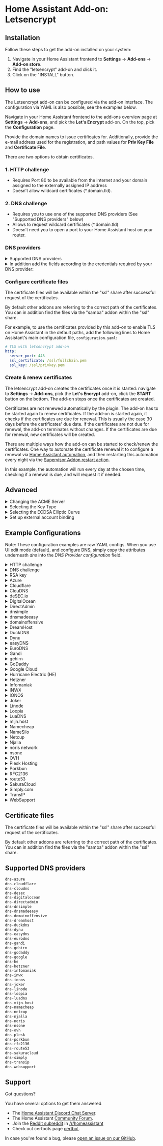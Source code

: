 # Home Assistant Add-on: Letsencrypt

## Installation

Follow these steps to get the add-on installed on your system:

1. Navigate in your Home Assistant frontend to **Settings** -> **Add-ons** -> **Add-on store**.
2. Find the "letsencrypt" add-on and click it.
3. Click on the "INSTALL" button.

## How to use

The Letsencrypt add-on can be configured via the add-on interface.
The configuration via YAML is also possible, see the examples below.

Navigate in your Home Assistant frontend to the add-ons overview page at
**Settings** -> **Add-ons**, and pick the **Let's Encrypt** add-on. On the top,
pick the **Configuration** page.

Provide the domain names to issue certificates for. Additionally, provide the
e-mail address used for the registration, and path values for **Priv Key File**
and **Certificate File**.

There are two options to obtain certificates.

### 1. HTTP challenge

- Requires Port 80 to be available from the internet and your domain assigned to the externally assigned IP address
- Doesn’t allow wildcard certificates (*.domain.tld).

### 2. DNS challenge

- Requires you to use one of the supported DNS providers (See "Supported DNS providers" below)
- Allows to request wildcard certificates (*.domain.tld)
- Doesn’t need you to open a port to your Home Assistant host on your router.

### DNS providers

<!-- Developer note: please add a new plugin alphabetically into all lists -->

<details>
  <summary>Supported DNS providers</summary>

```txt
dns-azure
dns-cloudflare
dns-cloudns
dns-desec
dns-digitalocean
dns-directadmin
dns-dnsimple
dns-dnsmadeeasy
dns-domainoffensive
dns-dreamhost
dns-duckdns
dns-dynu
dns-easydns
dns-eurodns
dns-gandi
dns-gehirn
dns-godaddy
dns-google
dns-he
dns-hetzner
dns-infomaniak
dns-inwx
dns-ionos
dns-joker
dns-linode
dns-loopia
dns-luadns
dns-mijn-host
dns-namecheap
dns-namesilo
dns-netcup
dns-njalla
dns-noris
dns-nsone
dns-ovh
dns-plesk
dns-porkbun
dns-rfc2136
dns-route53
dns-sakuracloud
dns-simply
dns-transip
dns-websupport
```

</details>

<details>
  <summary>In addition add the fields according to the credentials required by your DNS provider:</summary>

```yaml
propagation_seconds: 60
aws_access_key_id: ''
aws_secret_access_key: ''
azure_config: ''
cloudflare_api_key: ''
cloudflare_api_token: ''
cloudflare_email: ''
cloudns_auth_id: ''
cloudns_auth_password: ''
cloudns_sub_auth_id: ''
cloudns_sub_auth_user: ''
desec_token: ''
digitalocean_token: ''
directadmin_password: ''
directadmin_url: ''
directadmin_username: ''
dnsimple_token: ''
dnsmadeeasy_api_key: ''
dnsmadeeasy_secret_key: ''
domainoffensive_token: ''
dreamhost_api_baseurl: ''
dreamhost_api_key: ''
duckdns_token: ''
dynu_auth_token: ''
easydns_endpoint: ''
easydns_key: ''
easydns_token: ''
eurodns_apiKey: ''
eurodns_applicationId: ''
gandi_api_key: ''
gandi_sharing_id: ''
gandi_token: ''
gehirn_api_secret: ''
gehirn_api_token: ''
godaddy_key: ''
godaddy_secret: ''
google_creds: ''
he_pass: ''
he_user: ''
hetzner_api_token: ''
infomaniak_api_token: ''
inwx_password: ''
inwx_shared_secret: ''
inwx_username: ''
ionos_endpoint: ''
ionos_prefix: ''
ionos_secret: ''
joker_domain: ''
joker_password: ''
joker_username: ''
linode_key: ''
linode_version: ''
loopia_password: ''
loopia_user: ''
luadns_email: ''
luadns_token: ''
mijn_host_api_key: ''
namecheap_api_key: ''
namecheap_username: ''
namesilo_token: ''
netcup_api_key: ''
netcup_api_password: ''
netcup_customer_id: ''
njalla_token: ''
noris_token: ''
nsone_api_key: ''
ovh_application_key: ''
ovh_application_secret: ''
ovh_consumer_key: ''
ovh_endpoint: ''
plesk_api_url: ''
plesk_password: ''
plesk_username: ''
porkbun_key: ''
porkbun_secret: ''
rfc2136_algorithm: ''
rfc2136_name: ''
rfc2136_port: ''
rfc2136_secret: ''
rfc2136_server: ''
rfc2136_sign_query: false
sakuracloud_api_secret: ''
sakuracloud_api_token: ''
simply_account_name: ''
simply_api_key: ''
transip_api_key: ''
transip_global_key: ''
transip_username: ''
websupport_identifier: ''
websupport_secret_key: ''
```

</details>

### Configure certificate files

The certificate files will be available within the "ssl" share after successful
request of the certificates.

By default other addons are referring to the correct path of the certificates.
You can in addition find the files via the "samba" addon within the "ssl" share.

For example, to use the certificates provided by this add-on to enable TLS on
Home Assistant in the default paths, add the following lines to Home
Assistant's main configuration file, `configuration.yaml`:

```yaml
# TLS with letsencrypt add-on
http:
  server_port: 443
  ssl_certificate: /ssl/fullchain.pem
  ssl_key: /ssl/privkey.pem
```

### Create & renew certificates

The letsencrypt add-on creates the certificates once it is started: navigate
to **Settings** -> **Add-ons**, pick the **Let's Encrypt** add-on, click the
**START** button on the bottom. The add-on stops once the certificates are
created.

Certificates are not renewed automatically by the plugin. The add-on has to be
started again to renew certificates. If the add-on is started again, it checks
if the certificates are due for renewal. This is usually the case 30 days
before the certificates' due date. If the certificates are not due for renewal,
the add-on terminates without changes. If the certificates are due for renewal,
new certificates will be created.

There are multiple ways how the add-on can be started to check/renew the
certificates. One way to automate the certificate renewal it to configure a
renewal via [Home Assistant automation][haauto], and then restarting this
automation every night via the [Supervisor Addon restart action][supervisorrestart].

[haauto]: https://www.home-assistant.io/docs/automation/editor/
[supervisorrestart]: https://www.home-assistant.io/integrations/hassio/#action-hassioaddon_restart

In this example, the automation will run every day at the chosen time, checking
if a renewal is due, and will request it if needed.

## Advanced

<details>
  <summary>Changing the ACME Server</summary>

By default, the addon uses [Let’s Encrypt’s default servers](https://letsencrypt.org/getting-started/). You can instruct the addon to use a different ACME server by providing the field `acme_server` with the URL of the server’s ACME directory:

  ```yaml
  acme_server: 'https://my.custom-acme-server.com'
  ```

If your custom ACME server uses a certificate signed by an untrusted certificate authority (CA), you can add the root certificate to the trust store by setting its content as an option:

  ```yaml
  acme_server: 'https://my.custom-acme-server.com'
  acme_root_ca_cert: |
    -----BEGIN CERTIFICATE-----
    MccBfTCCASugAwIBAgIRAPPIPTKNBXkBozsoE46UPZcwCGYIKoZIzj0EAwIwHTEb...kg==
    -----END CERTIFICATE-----
  ```

When you specify a custom ACME server, the *Dry Run* and *Issue test certificates* options, which are intended for use with the [Let's Encrypt staging server](https://letsencrypt.org/docs/staging-environment/), are automatically disregarded.

</details>

<details>
  <summary>Selecting the Key Type</summary>

  By default the ECDSA key type is used. You can choose to use an RSA key for compatibility with systems where ECDSA keys are not supported. ECDSA is widely supported in modern software with security and performance benefits.

  ```yaml
  key_type: 'rsa'
  ```

  When the `key_type` parameter is not set, the add-on will attempt to auto-detect an existing certificate's key type or use `ecdsa` by default.

</details>

<details>
  <summary>Selecting the ECDSA Elliptic Curve</summary>

  You can choose from the following ECDSA elliptic curves: `secp256r1`, `secp384r1`

  ```yaml
  key_type: 'ecdsa'
  elliptic_curve: 'secp384r1'
  ```

  When the `elliptic_curve` parameter is not set, ECDSA keys will be generated using the Certbot default. This option must be used with `key_type` set to `'ecdsa'`.

</details>

<details>
  <summary>Set up external account binding</summary>

   The ACME protocol (RFC 8555) defines an external account binding (EAB) field that ACME clients can use to access a specific account on the certificate authority (CA). Some CAs may require the client to utilize the EAB protocol to operate. You can add your EAB key ID and HMAC key through the config options `eab_kid` and `eab_hmac_key`.

  ```yaml
  eab_kid: 'key_id'
  eab_hmac_key: 'AABBCCDD' #Base64url encoded key
  ```

</details>

## Example Configurations

Note: These configuration examples are raw YAML configs. When you use UI edit
mode (default), and configure DNS, simply copy the attributes underneath *dns*
into the *DNS Provider configuration* field.

<details>
  <summary>HTTP challenge</summary>

  ```yaml
  email: your.email@example.com
  domains:
    - your.domain.tld
  certfile: fullchain.pem
  keyfile: privkey.pem
  challenge: http
  dns: {}
  ```

</details>

<details>
  <summary>DNS challenge</summary>

  ```yaml
  email: your.email@example.com
  domains:
    - your.domain.tld
  certfile: fullchain.pem
  keyfile: privkey.pem
  challenge: dns
  dns:
    provider: dns-cloudflare
    cloudflare_email: your.email@example.com
    cloudflare_api_key: 31242lk3j4ljlfdwsjf0
  ```

</details>

<details>
  <summary>RSA key</summary>

  ```yaml
  email: your.email@example.com
  domains:
    - your.domain.tld
  certfile: fullchain.pem
  keyfile: privkey.pem
  key_type: rsa
  challenge: dns
  dns:
    provider: dns-cloudflare
    cloudflare_email: your.email@example.com
    cloudflare_api_key: 31242lk3j4ljlfdwsjf0
  ```

</details>

<details>
  <summary>Azure</summary>

```yaml
email: your.email@example.com
domains:
  - your.domain.tld
certfile: fullchain.pem
keyfile: privkey.pem
challenge: dns
dns:
  provider: dns-azure
  azure_config: azure.txt
```

Please copy your credentials file "azure.txt" into the "share" shared folder
on the Home Assistant host before starting the service. One way is to use the
"Samba" add on to make the folder available via network or SSH Add-on. You
can find information on the required file format in the [documentation][certbot-dns-azure-conf]
for the Certbot Azure plugin.

To use this plugin, [create an Azure Active Directory app registration][aad-appreg]
and service principal; add a client secret; and create a credentials file
using the above directions. Grant the app registration DNS Zone Contributor
on the DNS zone to be used for authentication.

[aad-appreg]: https://docs.microsoft.com/en-us/azure/active-directory/develop/howto-create-service-principal-portal#register-an-application-with-azure-ad-and-create-a-service-principal
[certbot-dns-azure-conf]: https://certbot-dns-azure.readthedocs.io/en/latest/#configuration

</details>

<details>
  <summary>Cloudflare</summary>

To use this plugin a Cloudflare API Token, restricted to the specific domain and operations are the recommended authentication option.
The API Token used for Certbot requires only the `Zone:DNS:Edit` permission for the zone in which you want a certificate.

Example credentials file using restricted API Token (recommended):

  ```yaml
  dns:
    provider: dns-cloudflare
    cloudflare_api_token: 0123456789abcdef0123456789abcdef01234
  ```

Previously, Cloudflare’s “Global API Key” was used for authentication. However this key can access the entire Cloudflare API for all domains in your account, meaning it could cause a lot of damage if leaked.

Example credentials file using Global API Key (NOT RECOMMENDED:

  ```yaml
  dns:
    provider: dns-cloudflare
    cloudflare_email: cloudflare@example.com
    cloudflare_api_key: 0123456789abcdef0123456789abcdef01234
  ```

</details>

<details>
  <summary>ClouDNS</summary>

In order to use a domain with this challenge, you first need to log into your control panel and
create a new HTTP API user from the `API & Resellers` page on top of your control panel.

  ```yaml
  email: your.email@example.com
  domains:
    - your.domain.tld
  certfile: fullchain.pem
  keyfile: privkey.pem
  challenge: dns
  dns:
    provider: dns-cloudns
    cloudns_auth_id: 12345
    cloudns_auth_password: ******
  ```

API Users have full account access.  It is recommended to create an API Sub-user, which can be limited in scope.  You can use either the `sub-auth-id` or the `sub-auth-user` as follows:

  ```yaml
  email: your.email@example.com
  domains:
    - your.domain.tld
  certfile: fullchain.pem
  keyfile: privkey.pem
  challenge: dns
  dns:
    provider: dns-cloudns
    cloudns_sub_auth_id: 12345
    cloudns_auth_password: ******
  ```

  ```yaml
  email: your.email@example.com
  domains:
    - your.domain.tld
  certfile: fullchain.pem
  keyfile: privkey.pem
  challenge: dns
  dns:
    provider: dns-cloudns
    cloudns_sub_auth_user: alice
    cloudns_auth_password: ******
  ```

</details>

<details>
  <summary>deSEC.io</summary>

  You need a deSEC API token with sufficient permission for performing the required DNS changes on your domain.
  If you don't have a token yet, an easy way to obtain one is by logging into your account at deSEC.io.
  Navigate to "Token Management" and create a new one.
  It's good practice to restrict the token permissions as much as possible, e.g. by setting the maximum unused period to four months.
  This way, the token will expire if it is not continuously used to renew your certificate.

  ```yaml
  email: your.email@example.com
  domains:
   - your.domain.tld
  certfile: fullchain.pem
  keyfile: privkey.pem
  challenge: dns
  dns:
    provider: dns-desec
    desec_token: your-desec-access-token
  ```

</details>

<details>
  <summary>DigitalOcean</summary>

Use of this plugin requires a configuration file containing DigitalOcean API credentials, obtained from your DigitalOcean account’s [Applications & API Tokens page](https://cloud.digitalocean.com/settings/api/tokens).

```yaml
  email: mail@domain.tld
  domains:
    - your.domain.tld
  certfile: fullchain.pem
  keyfile: privkey.pem
  challenge: dns
  dns:
    provider: dns-digitalocean
    digitalocean_token: digitalocean-token
```

[Full Documentation](https://certbot-dns-digitalocean.readthedocs.io/en/stable/)

</details>

<details>
  <summary>DirectAdmin</summary>

It is recommended to create a login key in the DirectAdmin control panel to be used as value for directadmin_password.
Instructions on how to create such key can be found at <https://help.directadmin.com/item.php?id=523>.

Make sure to grant the following permissions:

- `CMD_API_LOGIN_TEST`
- `CMD_API_DNS_CONTROL`
- `CMD_API_SHOW_DOMAINS`
- `CMD_API_DOMAIN_POINTER`

Username and password can also be used in case your DirectAdmin instance has no support for login keys.

Example configuration:

  ```yaml
  email: mail@domain.tld
  domains:
    - your.domain.tld
  certfile: fullchain.pem
  keyfile: privkey.pem
  challenge: dns
  dns:
    propagation_seconds: 60
    provider: dns-directadmin
    directadmin_url: 'https://domain.tld:2222/'
    directadmin_username: da_user
    directadmin_password: da_password_or_key
  ```

</details>

<details>
  <summary>dnsimple</summary>

Use of this plugin requires a configuration file containing DNSimple API credentials, obtained from your DNSimple [account page](https://dnsimple.com/user).

```yaml
  email: mail@domain.tld
  domains:
    - your.domain.tld
  certfile: fullchain.pem
  keyfile: privkey.pem
  challenge: dns
  dns:
    provider: dns-dnsimple
    dnsimple_token: dnssimple-token
```

[Full Documentation](https://certbot-dns-dnsimple.readthedocs.io/en/stable/)

</details>

<details>
  <summary>dnsmadeeasy</summary>

Use of this plugin requires a configuration file containing DNS Made Easy API credentials, obtained from your DNS Made Easy [account page](https://cp.dnsmadeeasy.com/account/info).

```yaml
  email: your.email@example.com
  domains:
    - your.domain.tld
  certfile: fullchain.pem
  keyfile: privkey.pem
  challenge: dns
  dns:
    provider: dns-dnsmadeeasy
    dnsmadeeasy_api_key: dnsmadeeasy-api-key
    dnsmadeeasy_secret_key: dnsmadeeasy-secret-key
```

[Full Documentation](https://certbot-dns-dnsmadeeasy.readthedocs.io/en/stable/)

</details>

<details>
  <summary>domainoffensive</summary>

Use of this plugin requires an API token, obtained from domainoffensive account page in the menu under   `Domains` -> `Settings` -> *Let's Encrypt API token`.

  ```yaml
  email: your.email@example.com
  domains:
    - your.domain.tld
  certfile: fullchain.pem
  keyfile: privkey.pem
  challenge: dns
  dns:
    provider: dns-domainoffensive
    domainoffensive_token: domainoffensive-token
  ```

[Full Documentation DE](https://www.do.de/wiki/freie-ssl-tls-zertifikate-ueber-acme/)

</details>

<details>
  <summary>DreamHost</summary>

Use of this plugin an API key from DreamHost with `dns-*` permissions. You can get it [here](https://panel.dreamhost.com/?tree=home.api)

  ```yaml
  email: your.email@example.com
  domains:
    - your.domain.tld
  certfile: fullchain.pem
  keyfile: privkey.pem
  challenge: dns
  dns:
    provider: dns-dreamhost
    dreamhost_baseurl: https://api.dreamhost.com/
    dreamhost_api_key: dreamhost-api-key
  ```

</details>

<details>
  <summary>DuckDNS</summary>

Use of this plugin requires an API token, obtained from the DuckDNS account page.

```yaml
  email: your.email@example.com
  domains:
    - your.domain.tld
  certfile: fullchain.pem
  keyfile: privkey.pem
  challenge: dns
  dns:
    provider: dns-duckdns
    duckdns_token: duckdns-token

```

[Full documentation](https://github.com/infinityofspace/certbot_dns_duckdns?tab=readme-ov-file#usage)

</details>

<details>
  <summary>Dynu</summary>

You can get the API key in the API Credentials area of the Dynu control panel: <https://www.dynu.com/ControlPanel/APICredentials>

```yaml
email: your.email@example.com
domains:
  - your.domain.tld
certfile: fullchain.pem
keyfile: privkey.pem
challenge: dns
dns:
  provider: dns-dynu
  dynu_auth_token: 0123456789abcdef
```

</details>

<details>
  <summary>easyDNS</summary>

easyDNS REST API access must be requested and granted in order to use this module: <https://cp.easydns.com/manage/security/api/signup.php> after logging into your account.

  ```yaml
  email: your.email@example.com
  domains:
    - your.domain.tld
  certfile: fullchain.pem
  keyfile: privkey.pem
  challenge: dns
  dns:
    provider: dns-easydns
    easydns_token: 0123456789abcdef
    easydns_key: ****
    easydns_endpoint: https://rest.easydns.net
  ```

</details>

<details>
  <summary>EuroDNS</summary>

  You can configure the APP id and the API key in the API Users area of the Eurodns control panel: <https://my.eurodns.com/apiusers>

```yaml
domains:
  - your.domain.tld
certfile: fullchain.pem
keyfile: privkey.pem
challenge: dns
dns:
  provider: dns-eurodns
  eurodns_applicationId: X-APP-ID
  eurodns_apiKey: X-API-KEY
  propagation_seconds: 60
```

</details>

<details>
  <summary>Gandi</summary>

Use of this plugin requires an [PersonalAccessToken](https://helpdesk.gandi.net/hc/en-us/articles/14051397687324-Personal-Access-Tokens) for the [Gandi LiveDNS API](https://api.gandi.net/docs/livedns/) with `Domains` scope for the `domain.tld` you are going to request a certificate for.
If you only have an Gandi LiveDNS `API key`, please refer to the [FAQ](https://github.com/obynio/certbot-plugin-gandi?tab=readme-ov-file#faq) on how to use this.
Due to the wide scope of this `API key`, this is not the recommended setup.

```yaml
  email: your.email@example.com
  domains:
    - your.domain.tld
  certfile: fullchain.pem
  keyfile: privkey.pem
  challenge: dns
  dns:
    provider: dns-gandi
    gandi_token: gandi-personalaccesstoken 
```

[Full Documentation](https://github.com/obynio/certbot-plugin-gandi?tab=readme-ov-file)

</details>

<details>
  <summary>gehirn</summary>

Use of this plugin requires Gehirn Infrastructure Service DNS API credentials, obtained from your Gehirn Infrastructure Service [dashboard](https://gis.gehirn.jp/).

```yaml
  email: your.email@example.com
  domains:
    - your.domain.tld
  certfile: fullchain.pem
  keyfile: privkey.pem
  challenge: dns
  dns:
    provider: dns-gehirn
    gehirn_api_secret: gehirn-api-secret
    gehirn_api_token:  gehirn-api-token
```

[Full Documentation](https://certbot-dns-gehirn.readthedocs.io/en/stable/)

</details>

<details>
  <summary>GoDaddy</summary>

  ```yaml
  email: your.email@example.com
  domains:
    - your.domain.tld
  certfile: fullchain.pem
  keyfile: privkey.pem
  challenge: dns
  dns:
    provider: dns-godaddy
    godaddy_secret: YOUR_GODADDY_SECRET
    godaddy_key: YOUR_GODADDY_KEY
  ```

To obtain the ACME DNS API Key and Secret, follow the instructions here:
<https://developer.godaddy.com/getstarted>

**IMPORTANT**: GoDaddy limits DNS API access to customers with 10 or more domains and/or an active "Discount Domain Club – Premier Membership" plan; the API will respond with a HTTP401 otherwise. See the [Terms of Use](https://developer.godaddy.com/getstarted) for more information.

</details>

<details>
  <summary>Google Cloud</summary>

  ```yaml
  email: your.email@example.com
  domains:
    - your.domain.tld
  certfile: fullchain.pem
  keyfile: privkey.pem
  challenge: dns
  dns:
    provider: dns-google
    google_creds: google.json
  ```

Please copy your credentials file "google.json" into the "share" shared folder on the Home Assistant host before starting the service.

One way is to use the "Samba" add on to make the folder available via network or SSH Add-on.

The credential file can be created and downloaded when creating the service user within the Google cloud.
You can find additional information regarding the required permissions in the "credentials" section here:

<https://github.com/certbot/certbot/blob/master/certbot-dns-google/certbot_dns_google/__init__.py>

</details>

<details>
  <summary>Hurricane Electric (HE)</summary>

Use of this plugin requires your Hurricane Electric username and password.
You will need to create the dynamic TXT record from within the dns.he.net interface before you will be able to make updates. You will not be able to dynamically create and delete these TXT records as doing so would subsequently remove your ddns key associated with the record.

  ```yaml
  email: your.email@example.com
  domains:
    - your.domain.tld
  certfile: fullchain.pem
  keyfile: privkey.pem
  challenge: dns
  dns:
    propagation_seconds: 310
    provider: dns-he
    he_user: me
    he_pass: ******
  ```

[Full Documentation](https://dns.he.net/)

</details>

<details>
  <summary>Hetzner</summary>

Use of this plugin requires a Hetzner DNS API personal access token. You can create one on the Hetzner [DNS website](https://dns.hetzner.com/settings/api-token).

  ```yaml
  email: your.email@example.com
  domains:
    - your.domain.tld
  certfile: fullchain.pem
  keyfile: privkey.pem
  challenge: dns
  dns:
    provider: dns-hetzner
    hetzner_api_token: hetzner-personal-access-token
  ```

[Full Documentation](https://github.com/ctrlaltcoop/certbot-dns-hetzner)

</details>

<details>
  <summary>Infomaniak</summary>

  ```yaml
  email: your.email@example.com
  domains:
    - your.domain.tld
  certfile: fullchain.pem
  keyfile: privkey.pem
  challenge: dns
  dns:
    provider: dns-infomaniak
    infomaniak_api_token: XXXXXXXXXXXXXXXXXXXXXXXXXXXXXXXXX
  ```

To obtain the DNS API token follow the instructions here:

<https://manager.infomaniak.com/v3/infomaniak-api>

Choose "Domain" as the scope.

</details>

<details>
  <summary>INWX</summary>

Use the user for the dyndns service, not the normal user.
The shared secret is the 2FA code, it must be the same length as the example.
To get this code, you must activate the 2FA or deactivate and reactivate 2FA.
Without 2FA leave the example key.

Example configuration:

  ```yaml
  email: your.email@example.com
  domains:
    - your.domain.tld
  certfile: fullchain.pem
  keyfile: privkey.pem
  challenge: dns
  dns:
    provider: dns-inwx
    inwx_username: user
    inwx_password: password
    inwx_shared_secret: ABCDEFGHIJKLMNOPQRSTUVWXYZ012345
  ```

</details>

<details>
  <summary>IONOS</summary>

  ```yaml
  email: your.email@example.com
  domains:
    - your.domain.tld
  certfile: fullchain.pem
  keyfile: privkey.pem
  challenge: dns
  dns:
    provider: dns-ionos
    ionos_prefix: YOUR_IONOS_API_KEY_PREFIX
    ionos_secret: YOUR_IONOS_API_KEY_SECRET
    ionos_endpoint: https://api.hosting.ionos.com
  ```

To obtain the DNS API Key Information, follow the instructions here:
<https://developer.hosting.ionos.com/>

</details>

<details>
  <summary>Joker</summary>

  ```yaml
  email: your.email@example.com
  domains:
    - your.domain.tld
  certfile: fullchain.pem
  keyfile: privkey.pem
  challenge: dns
  dns:
    provider: dns-joker
    joker_username: username
    joker_password: password
    joker_domain: example.com
  ```

You can find further detailed information here:

<https://joker.com/faq/books/jokercom-faq-en/page/lets-encrypt-ssl-certificates>
<https://github.com/dhull/certbot-dns-joker/blob/master/README.md>

</details>

<details>
  <summary>Linode</summary>

To use this addon with Linode DNS, first [create a new API/access key](https://www.linode.com/docs/platform/api/getting-started-with-the-linode-api#get-an-access-token), with read/write permissions to DNS; no other permissions are needed. Newly keys will likely use API version '4.' **Important**: single quotes are required around the `linode_version` number; failure to do this will cause a type error (as the addon expects a string, not an integer).

  ```yaml
  email: you@mailprovider.com
  domains:
    - your.domain.tld
  certfile: fullchain.pem
  keyfile: privkey.pem
  challenge: dns
  dns:
    provider: dns-linode
    linode_key: 865c9f462c7d54abc1ad2dbf79c938bc5c55575fdaa097ead2178ee68365ab3e
    linode_version: '4'
  ```

</details>

<details>
  <summary>Loopia</summary>

To use this addon with Loopia DNS, first [create a new API user](https://customerzone.loopia.com/api/), with the following minimum required permissions:

- `addZoneRecord` - Required to create DNS records
- `getZoneRecords` - Required to verify DNS records
- `removeZoneRecord` - Required to clean up DNS records
- `removeSubdomain` - Required for complete cleanup

Example configuration in YAML edit mode:

```yaml
email: you@mailprovider.com
domains:
  - your.domain.tld
certfile: fullchain.pem
keyfile: privkey.pem
challenge: dns
dns:
  provider: dns-loopia
  loopia_user: example@loopiaapi
  loopia_password: supersecretpasswordhere
```

</details>

<details>
  <summary>LuaDNS</summary>

Use of this plugin requires LuaDNS API credentials, obtained from your [account settings page](https://api.luadns.com/settings).

```yaml
email: your.email@example.com
domains:
  - your.domain.tld
certfile: fullchain.pem
keyfile: privkey.pem
challenge: dns
dns:
  provider: dns-luadns
  luadns_email: your.email@example.com
  luadns_token: luadns-token
```

[Full Documentation](https://certbot-dns-luadns.readthedocs.io/en/stable/)

</details>

<details>
  <summary>mijn.host</summary>

  ```yaml
  email: your.email@example.com
  domains:
    - your.domain.tld
  certfile: fullchain.pem
  keyfile: privkey.pem
  challenge: dns
  dns:
    provider: dns-mijn-host
    mijn_host_api_key: XXXXXX
    propagation_seconds: 60
  ```

The `mijn_host_api_key` is the account's API key.
The API key assigned to your mijn.host account can be found in your mijn.host Control panel.

</details>

<details>
  <summary>Namecheap</summary>

To use this addon with Namecheap, you must first enable API access on your account. See "Enabling API Access" and "Whitelisting IP" [here](https://www.namecheap.com/support/api/intro/) for details and requirements.

Example configuration:

  ```yaml
  email: your.email@example.com
  domains:
    - your.domain.tld
  certfile: fullchain.pem
  keyfile: privkey.pem
  challenge: dns
  dns:
    provider: dns-namecheap
    namecheap_username: your-namecheap-username
    namecheap_api_key: 0123456789abcdef0123456789abcdef01234567
  ```

</details>

<details>
  <summary>NameSilo</summary>

To use this addon with NameSilo, first generate an API key via the [API manager](https://www.namesilo.com/account/api-manager).
Optionally restrict access to explicit IP addresses.

Example configuration:

  ```yaml
  email: your.email@example.com
  domains:
    - your.domain.tld
  certfile: fullchain.pem
  keyfile: privkey.pem
  challenge: dns
  dns:
    provider: dns-namesilo
    namesilo_token: '<YOUR_NAMESILO_API_KEY>'
  ```

</details>

<details>
  <summary>Netcup</summary>

Both the API password and key can be obtained via the following page: <https://www.customercontrolpanel.de/daten_aendern.php?sprung=api>
It is important to set the `propagation_seconds` to >= 630 seconds due to the slow DNS update of Netcup.

  ```yaml
  email: your.email@example.com
  domains:
    - your.domain.tld
  certfile: fullchain.pem
  keyfile: privkey.pem
  challenge: dns
  dns:
    provider: dns-netcup
    netcup_customer_id: "userid"
    netcup_api_key: ****
    netcup_api_password: ****
    propagation_seconds: "900"
  ```

References:

- <https://helpcenter.netcup.com/de/wiki/general/unsere-api#authentifizierung>
- <https://github.com/coldfix/certbot-dns-netcup/issues/28>

</details>

<details>
  <summary>Njalla</summary>

You need to generate an API token inside Settings > API Access or directly at <https://njal.la/settings/api/>. If you have a static IP-address restrict the access to your IP. I you are not sure, you probably don't have a static IP-address.

Example configuration:

  ```yaml
  email: your.email@example.com
  domains:
    - your.domain.tld
  certfile: fullchain.pem
  keyfile: privkey.pem
  challenge: dns
  dns:
    provider: dns-njalla
    njalla_token: 0123456789abcdef0123456789abcdef01234567
  ```

</details>

<details>
  <summary>noris network</summary>

  ```yaml
  email: your.email@example.com
  domains:
    - your.domain.tld
  certfile: fullchain.pem
  keyfile: privkey.pem
  challenge: dns
  dns:
    provider: dns-noris
    noris_token: XXXXXXXXXXXXXXXXXXXXXXXXXXXXXXXXX
    propagation_seconds: 240
  ```

To obtain the `noris_token` follow the instructions as described in our [GitHub repository][GitHub repo].

You can define the `propagation_seconds` explicitly. Otherwise, it will use the default value (currently set to `60` seconds).

[GitHub repo]: <https://github.com/noris-network/certbot-dns-norisnetwork#get-your-api-token>

</details>

<details>
  <summary>nsone</summary>

Use of this plugin requires NS1 API credentials, obtained from your NS1 [account page](https://my.nsone.net/#/account/settings).

```yaml
email: your.email@example.com
domains:
  - your.domain.tld
certfile: fullchain.pem
keyfile: privkey.pem
challenge: dns
dns:
  provider: dns-nsone
  nsone_api_key: nsone-api-key
```

[Full Documentation](https://certbot-dns-nsone.readthedocs.io/en/stable/)

</details>

<details>
  <summary>OVH</summary>

You will need to generate an OVH API Key first at <https://eu.api.ovh.com/createToken/> (for Europe) or <https://ca.api.ovh.com/createToken/> (for North America).
Further documentation is [here](https://certbot-dns-ovh.readthedocs.io/en/stable/).

When creating the API Key, you must ensure that the following rights are granted:

- ``GET /domain/zone/*``
- ``PUT /domain/zone/*``
- ``POST /domain/zone/*``
- ``DELETE /domain/zone/*``

Example configuration

  ```yaml
  email: your.email@example.com
  domains:
    - your.domain.tld
  certfile: fullchain.pem
  keyfile: privkey.pem
  challenge: dns
  dns:
    provider: dns-ovh
    ovh_endpoint: ovh-eu
    ovh_application_key: 0123456789abcdef0123456789abcdef01234
    ovh_application_secret: 0123456789abcdef0123456789abcdef01234
    ovh_consumer_key: 0123456789abcdef0123456789abcdef01234
  ```

Use `ovh_endpoint: ovh-ca` for North America region.

</details>

<details>
  <summary>Plesk Hosting</summary>

  ```yaml
  email: your.email@example.com
  domains:
    - your.domain.tld
  certfile: fullchain.pem
  keyfile: privkey.pem
  challenge: dns
  dns:
    provider: dns-plesk
    plesk_username: your-username
    plesk_password: your-password
    plesk_api_url: https://plesk.example.com
    propagation_seconds: 120
  ```

The `plesk_username` and `plesk_password` are the same as those you use on the login page of your admin panel.

The `plesk_api_url` is the base URL of your Plesk admin panel.

You can define the `propagation_seconds` explicitly. Otherwise, it will use a custom default value (currently set to `120` seconds).
If the provided value is less than `120`, then the value is forced to a minimum of `120` seconds.

</details>

<details>
  <summary>Porkbun</summary>

In order to use a domain with this challenge, API access will need enabling on the domain. In order to
do this go to domain management -> select the domain -> details and click the API access toggle.
Then go to the menu in the top right select API access and then create a new api key.
The title does not matter and is not used by certbot, make note of the key and the secret as both are required.

```yaml
email: your.email@example.com
domains:
  - your.domain.tld
certfile: fullchain.pem
keyfile: privkey.pem
challenge: dns
dns:
  provider: dns-porkbun
  porkbun_key: 0123456789abcdef0123456789abcdef01234
  porkbun_secret: 0123456789abcdef0123456789abcdef01234
```

</details>

<details>
  <summary>RFC2136</summary>

You will need to set up a server with RFC2136 (Dynamic Update) support with a TKEY (to authenticate the updates).  How to do this will vary depending on the DNS server software in use.  For Bind9, you first need to first generate an authentication key by running

  ```shell
  $ tsig-keygen -a hmac-sha512 letsencrypt
  key "letsencrypt" {
    algorithm hmac-sha512;
    secret "xxxxxxxxxxxxxxxxxx==";
  };
  ```

You don't need to publish this; just copy the key data into your named.conf file:

  ```shell  
  key "letsencrypt" {
    algorithm hmac-sha512;
    secret "xxxxxxxxxxxxxxxxxx==";
  };
  ```

And ensure you have an update policy in place in the zone that uses this key to enable update of the correct domain (which must match the domain in your yaml configuration):
  
  ```shell
     update-policy {
        grant letsencrypt name _acme-challenge.your.domain.tld. txt;
     };
  ```

For this provider, you will need to supply all the `rfc2136_*` options. Note that the `rfc2136_port` item is required (there is no default port in the add-on) and, most importantly, the port number must be quoted.  Also, be sure to copy in the key so certbot can authenticate to the DNS server.  Finally, the algorithm should be in all caps.

An example configuration:

  ```yaml
  email: your.email@example.com
  domains:
    - your.domain.tld
  certfile: fullchain.pem
  keyfile: privkey.pem
  challenge: dns
  dns:
    provider: dns-rfc2136
    rfc2136_server: dns-server.dom.ain
    rfc2136_port: '53'
    rfc2136_name: letsencrypt
    rfc2136_secret: "secret-key"
    rfc2136_algorithm: HMAC-SHA512
    # Optional: Enable TSIG key signing for DNS queries (useful for BIND multiple views)
    rfc2136_sign_query: true
  ```

</details>

<details>
  <summary>route53</summary>

  ```yaml
  email: your.email@example.com
  domains:
    - your.domain.tld
  certfile: fullchain.pem
  keyfile: privkey.pem
  challenge: dns
  dns:
    provider: dns-route53
    aws_access_key_id: 0123456789ABCDEF0123
    aws_secret_access_key: 0123456789abcdef0123456789/abcdef0123456
  ```

For security reasons, don't use your main account's credentials. Instead, add a new [AWS user](https://console.aws.amazon.com/iam/home?#/users) with _Access Type: Programmatic access_ and use that user's access key. Assign a minimum [policy](https://console.aws.amazon.com/iam/home?#/policies$new?step=edit) like the following example. Make sure to replace the Resource ARN in the first statement to your domain's hosted zone ARN or use _*_ for all.

  ```json
  {
      "Version": "2012-10-17",
      "Statement": [
          {
              "Sid": "ChangeSpecificDomainsRecordSet",
              "Effect": "Allow",
              "Action": "route53:ChangeResourceRecordSets",
              "Resource": "arn:aws:route53:::hostedzone/01234567890ABC"
          },
          {
              "Sid": "ListAllHostedZones",
              "Effect": "Allow",
              "Action": "route53:ListHostedZones",
              "Resource": "*"
          },
          {
              "Sid": "ReadChanges",
              "Effect": "Allow",
              "Action": "route53:GetChange",
              "Resource": "arn:aws:route53:::change/*"
          }
      ]
  }
  ```

</details>

<details>
  <summary>SakuraCloud</summary>

Use of this plugin requires Sakura Cloud DNS API credentials, obtained from your Sakura Cloud DNS [apikey page](https://secure.sakura.ad.jp/cloud/#!/apikey/top/).

```yaml
email: your.email@example.com
domains:
  - your.domain.tld
certfile: fullchain.pem
keyfile: privkey.pem
challenge: dns
dns:
  provider: dns-sakuracloud
  sakuracloud_api_secret: ''
  sakuracloud_api_token: ''
```

[Full Documentation](https://certbot-dns-sakuracloud.readthedocs.io/en/stable/)

</details>

<details>
  <summary>Simply.com</summary>

  ```yaml
  email: your.email@example.com
  domains:
    - your.domain.tld
  certfile: fullchain.pem
  keyfile: privkey.pem
  challenge: dns
  dns:
    provider: dns-simply
    simply_account_name: Sxxxxxx
    simply_api_key: YOUR_API_KEY # Replace 'YOUR_API_KEY' with your actual Simply.com API key. 
  ```

The `simply_account_name` refers to the Simply.com account number (Sxxxxxx), and the `simply_api_key` is the account's API key.
The API key assigned to your Simply.com account can be found in your Simply.com Control panel.

</details>

<details>
  <summary>TransIP</summary>

You will need to generate an API key from the TransIP Control Panel at <https://www.transip.nl/cp/account/api/>.

If you can't use IP whitelisting, set the `transip_global_key` parameter to `'yes'`. See [Certbot TransIP DNS plugin documentation](https://github.com/hsmade/certbot-dns-transip/blob/master/USAGE.rst#ip-whitelistsing) for more details.

The propagation limit will be automatically raised to 240 seconds.

Example configuration:

  ```yaml
  email: your.email@example.com
  domains:
    - your.domain.tld
  certfile: fullchain.pem
  keyfile: privkey.pem
  challenge: dns
  dns:
    provider: dns-transip
    transip_username: transip-user
    transip_global_key: 'no'
    transip_api_key: |
      -----BEGIN PRIVATE KEY-----
      MII..ABCDEFGHIJKLMNOPQRSTUVWXYZ
      AAAAAABCDEFGHIJKLMNOPQRSTUVWXYZ
      -----END PRIVATE KEY-----
  ```

</details>

<details>
  <summary>WebSupport</summary>

An identifier and secret key have to be obtained to use this module (see <https://admin.websupport.sk/sk/auth/apiKey>).

  ```yaml
  email: your.email@example.com
  domains:
    - your.domain.tld
  certfile: fullchain.pem
  keyfile: privkey.pem
  challenge: dns
  dns:
    provider: dns-websupport
    websupport_identifier: <identifier>
    websupport_secret_key: <secret_key>
  ```

</details>

## Certificate files

The certificate files will be available within the "ssl" share after successful request of the certificates.

By default other addons are referring to the correct path of the certificates.
You can in addition find the files via the "samba" addon within the "ssl" share.

## Supported DNS providers

```txt
dns-azure
dns-cloudflare
dns-cloudns
dns-desec
dns-digitalocean
dns-directadmin
dns-dnsimple
dns-dnsmadeeasy
dns-domainoffensive
dns-dreamhost
dns-duckdns
dns-dynu
dns-easydns
dns-eurodns
dns-gandi
dns-gehirn
dns-godaddy
dns-google
dns-he
dns-hetzner
dns-infomaniak
dns-inwx
dns-ionos
dns-joker
dns-linode
dns-loopia
dns-luadns
dns-mijn-host
dns-namecheap
dns-netcup
dns-njalla
dns-noris
dns-nsone
dns-ovh
dns-plesk
dns-porkbun
dns-rfc2136
dns-route53
dns-sakuracloud
dns-simply
dns-transip
dns-websupport
```

## Support

Got questions?

You have several options to get them answered:

- The [Home Assistant Discord Chat Server][discord].
- The Home Assistant [Community Forum][forum].
- Join the [Reddit subreddit][reddit] in [/r/homeassistant][reddit]
- Check out certbots page [certbot].

In case you've found a bug, please [open an issue on our GitHub][issue].

[discord]: https://discord.gg/c5DvZ4e
[forum]: https://community.home-assistant.io
[issue]: https://github.com/home-assistant/addons/issues
[certbot]: https://certbot.eff.org
[reddit]: https://reddit.com/r/homeassistant
